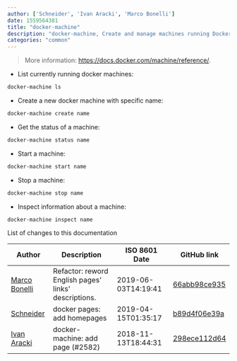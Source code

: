 ```yaml
---
author: ['Schneider', 'Ivan Aracki', 'Marco Bonelli']
date: 1559564381
title: "docker-machine"
description: "docker-machine, Create and manage machines running Docker."
categories: "common"
---
```

> More information: <https://docs.docker.com/machine/reference/>.

- List currently running docker machines:

```bash
docker-machine ls
```

- Create a new docker machine with specific name:

```bash
docker-machine create name
```

- Get the status of a machine:

```bash
docker-machine status name
```

- Start a machine:

```bash
docker-machine start name
```

- Stop a machine:

```bash
docker-machine stop name
```

- Inspect information about a machine:

```bash
docker-machine inspect name
```
List of changes to this documentation


Author | Description | ISO 8601 Date | GitHub link
------|-----|-----|-----
[Marco Bonelli](mailto:marco@mebeim.net) | Refactor: reword English pages' links' descriptions. | 2019-06-03T14:19:41 | [66abb98ce935](https://github.com/tldr-pages/tldr/commit/66abb98ce935c0f4516bf30c4d6da72180d5a3ab)
[Schneider](mailto:lucas.schneider@sap.com) | docker pages: add homepages | 2019-04-15T01:35:17 | [b89d4f06e39a](https://github.com/tldr-pages/tldr/commit/b89d4f06e39a8d6bbabf0f87f33b9888950df655)
[Ivan Aracki](mailto:aracki.ivan@gmail.com) | docker-machine: add page (#2582) | 2018-11-13T18:44:31 | [298ece112d64](https://github.com/tldr-pages/tldr/commit/298ece112d6413bf4e7101a62fff359ee1bf3286)

